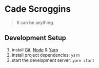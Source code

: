 # Cade Scroggins

> It can be anything.

## Development Setup

1. install [Git](https://git-scm.com/book/en/v2/Getting-Started-Installing-Git), [Node](https://nodejs.org/en/download)
   & [Yarn](https://yarnpkg.com/lang/en/docs/install)
2. install project dependencies: `yarn`
3. start the development server: `yarn start`

